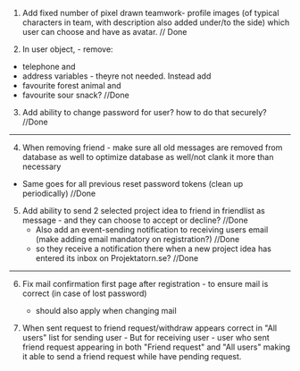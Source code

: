 1. Add fixed number of pixel drawn teamwork- profile images (of typical characters in team, with description also added under/to the side) which user can choose and have as avatar.   // Done


2. In user object, - remove: 
- telephone and 
- address variables - theyre not needed. 
Instead add 
- favourite forest animal and 
- favourite sour snack?          //Done


3. Add ability to change password for user? how to do that securely?  //Done

------------------------------------------------------------------------------------

4. When removing friend - make sure all old messages are removed from database as well to optimize database as well/not clank it more than necessary
 - Same goes for all previous reset password tokens (clean up periodically)  //Done



5. Add ability to send 2 selected project idea to friend in friendlist as message - and they can choose to accept or decline?  //Done
    - Also add an event-sending notification to receiving users email (make adding email mandatory on registration?)  //Done 
    - so they receive a notification there when a new project idea has entered its inbox on Projektatorn.se?  //Done

--------------------------------------------------


6. Fix mail confirmation first page after registration - to ensure mail is correct (in case of lost password)
    - should also apply when changing mail

7. When sent request to friend request/withdraw appears correct in "All users" list for sending user -
   But for receiving user - user who sent friend request appearing in both "Friend request" and "All users" making it able to send a friend request while have pending request.